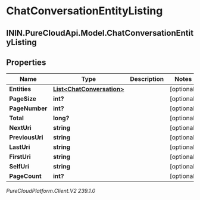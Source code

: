 # ChatConversationEntityListing

## ININ.PureCloudApi.Model.ChatConversationEntityListing

## Properties

|Name | Type | Description | Notes|
|------------ | ------------- | ------------- | -------------|
| **Entities** | [**List&lt;ChatConversation&gt;**](ChatConversation) |  | [optional] |
| **PageSize** | **int?** |  | [optional] |
| **PageNumber** | **int?** |  | [optional] |
| **Total** | **long?** |  | [optional] |
| **NextUri** | **string** |  | [optional] |
| **PreviousUri** | **string** |  | [optional] |
| **LastUri** | **string** |  | [optional] |
| **FirstUri** | **string** |  | [optional] |
| **SelfUri** | **string** |  | [optional] |
| **PageCount** | **int?** |  | [optional] |



_PureCloudPlatform.Client.V2 239.1.0_
